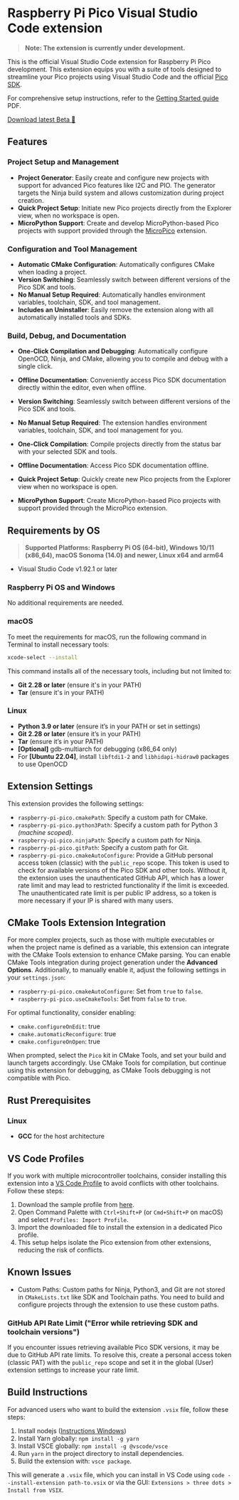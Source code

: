 # Raspberry Pi Pico Visual Studio Code extension

> **Note: The extension is currently under development.**

This is the official Visual Studio Code extension for Raspberry Pi Pico development. This extension equips you with a suite of tools designed to streamline your Pico projects using Visual Studio Code and the official [Pico SDK](https://github.com/raspberrypi/pico-sdk).

For comprehensive setup instructions, refer to the [Getting Started guide](https://datasheets.raspberrypi.com/pico/getting-started-with-pico.pdf) PDF.

[Download latest Beta 📀](https://github.com/raspberrypi/pico-vscode/releases)

## Features

### Project Setup and Management

- **Project Generator**: Easily create and configure new projects with support for advanced Pico features like I2C and PIO. The generator targets the Ninja build system and allows customization during project creation.
- **Quick Project Setup**: Initiate new Pico projects directly from the Explorer view, when no workspace is open.
- **MicroPython Support**: Create and develop MicroPython-based Pico projects with support provided through the [MicroPico](https://github.com/paulober/MicroPico) extension.

### Configuration and Tool Management

- **Automatic CMake Configuration**: Automatically configures CMake when loading a project.
- **Version Switching**: Seamlessly switch between different versions of the Pico SDK and tools.
- **No Manual Setup Required**: Automatically handles environment variables, toolchain, SDK, and tool management.
- **Includes an Uninstaller**: Easily remove the extension along with all automatically installed tools and SDKs.

### Build, Debug, and Documentation

- **One-Click Compilation and Debugging**: Automatically configure OpenOCD, Ninja, and CMake, allowing you to compile and debug with a single click.
- **Offline Documentation**: Conveniently access Pico SDK documentation directly within the editor, even when offline.

- **Version Switching**: Seamlessly switch between different versions of the Pico SDK and tools.
- **No Manual Setup Required**: The extension handles environment variables, toolchain, SDK, and tool management for you.
- **One-Click Compilation**: Compile projects directly from the status bar with your selected SDK and tools.
- **Offline Documentation**: Access Pico SDK documentation offline.
- **Quick Project Setup**: Quickly create new Pico projects from the Explorer view when no workspace is open.
- **MicroPython Support**: Create MicroPython-based Pico projects with support provided through the MicroPico extension.

## Requirements by OS

> **Supported Platforms: Raspberry Pi OS (64-bit), Windows 10/11 (x86_64), macOS Sonoma (14.0) and newer, Linux x64 and arm64**

- Visual Studio Code v1.92.1 or later

### Raspberry Pi OS and Windows

No additional requirements are needed.

### macOS
To meet the requirements for macOS, run the following command in Terminal to install necessary tools:
```zsh
xcode-select --install
```
This command installs all of the necessary tools, including but not limited to:
- **Git 2.28 or later** (ensure it's in your PATH)
- **Tar** (ensure it's in your PATH)

### Linux
- **Python 3.9 or later** (ensure it’s in your PATH or set in settings)
- **Git 2.28 or later** (ensure it’s in your PATH)
- **Tar** (ensure it’s in your PATH)
- **\[Optional\]** gdb-multiarch for debugging (x86_64 only)
- For **\[Ubuntu 22.04\]**, install `libftdi1-2` and `libhidapi-hidraw0` packages to use OpenOCD

## Extension Settings

This extension provides the following settings:

* `raspberry-pi-pico.cmakePath`: Specify a custom path for CMake.
* `raspberry-pi-pico.python3Path`: Specify a custom path for Python 3 _(machine scoped)_.
* `raspberry-pi-pico.ninjaPath`: Specify a custom path for Ninja.
* `raspberry-pi-pico.gitPath`: Specify a custom path for Git.
* `raspberry-pi-pico.cmakeAutoConfigure`: Provide a GitHub personal access token (classic) with the `public_repo` scope. This token is used to check for available versions of the Pico SDK and other tools. Without it, the extension uses the unauthenticated GitHub API, which has a lower rate limit and may lead to restricted functionality if the limit is exceeded. The unauthenticated rate limit is per public IP address, so a token is more necessary if your IP is shared with many users.

## CMake Tools Extension Integration

For more complex projects, such as those with multiple executables or when the project name is defined as a variable, this extension can integrate with the CMake Tools extension to enhance CMake parsing. You can enable CMake Tools integration during project generation under the **Advanced Options**. Additionally, to manually enable it, adjust the following settings in your `settings.json`:

- `raspberry-pi-pico.cmakeAutoConfigure`: Set from `true` to `false`.
- `raspberry-pi-pico.useCmakeTools`: Set from `false` to `true`.

For optimal functionality, consider enabling:

- `cmake.configureOnEdit`: true
- `cmake.automaticReconfigure`: true
- `cmake.configureOnOpen`: true

When prompted, select the `Pico` kit in CMake Tools, and set your build and launch targets accordingly. Use CMake Tools for compilation, but continue using this extension for debugging, as CMake Tools debugging is not compatible with Pico.

## Rust Prerequisites

### Linux

- **GCC** for the host architecture

## VS Code Profiles

If you work with multiple microcontroller toolchains, consider installing this extension into a [VS Code Profile](https://code.visualstudio.com/docs/editor/profiles) to avoid conflicts with other toolchains. Follow these steps:

1. Download the sample profile from [here](scripts/Pico.code-profile).
2. Open Command Palette with `Ctrl+Shift+P` (or `Cmd+Shift+P` on macOS) and select `Profiles: Import Profile`.
3. Import the downloaded file to install the extension in a dedicated Pico profile.
4. This setup helps isolate the Pico extension from other extensions, reducing the risk of conflicts.

## Known Issues

- Custom Paths: Custom paths for Ninja, Python3, and Git are not stored in `CMakeLists.txt` like SDK and Toolchain paths. You need to build and configure projects through the extension to use these custom paths.

### GitHub API Rate Limit ("Error while retrieving SDK and toolchain versions")

If you encounter issues retrieving available Pico SDK versions, it may be due to GitHub API rate limits. To resolve this, create a personal access token (classic PAT) with the `public_repo` scope and set it in the global (User) extension settings to increase your rate limit.

## Build Instructions

For advanced users who want to build the extension `.vsix` file, follow these steps:

1. Install nodejs ([Instructions Windows](https://learn.microsoft.com/en-us/windows/dev-environment/javascript/nodejs-on-windows))
2. Install Yarn globally: `npm install -g yarn`
3. Install VSCE globally: `npm install -g @vscode/vsce`
4. Run `yarn` in the project directory to install dependencies.
5. Build the extension with: `vsce package`.

This will generate a `.vsix` file, which you can install in VS Code using `code --install-extension path-to.vsix` or via the GUI: `Extensions > three dots > Install from VSIX`.
